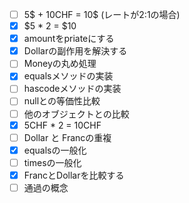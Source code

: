 - [ ] 5$ + 10CHF = 10$ (レートが2:1の場合)
- [x] $5 * 2 = $10
- [x] amountをpriateにする
- [x] Dollarの副作用を解決する
- [ ] Moneyの丸め処理
- [x] equalsメソッドの実装
- [ ] hascodeメソッドの実装
- [ ] nullとの等価性比較
- [ ] 他のオブジェクトとの比較
- [x] 5CHF * 2 = 10CHF
- [ ] Dollar と Francの重複
- [x] equalsの一般化
- [ ] timesの一般化
- [x] FrancとDollarを比較する
- [ ] 通過の概念